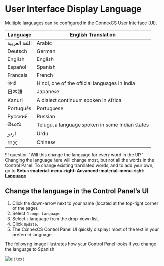 # User Interface Display Language

Multiple languages can be configured in the ConnexCS User Interface (UI).


|Language|English Translation|
|---|---|
|اللغة العربية|Arabic|
|Deutsch|German|
|English|English|
|Español|Spanish|
|Francais|French|
|हिन्दी|Hindi, one of the official languages in India|
|日本語|Japanese|
|Kanuri|A dialect continuum spoken in Africa|
|Português|Portuguese|
|Русский|Russian|
|తెలుగు|Telugu, a language spoken in some Indian states|
|اردو|Urdu|
|中文|Chinese|
   
!!! question "Will this change the language for every word in the UI?" 
    Changing the language here will change most, but not all the words in the Control Panel. To change existing translated words, and to add your own, go to **Setup :material-menu-right: Advanced :material-menu-right: [Language](https://docs.connexcs.com/setup/advanced/language/)**.

## Change the language in the Control Panel's UI

1. Click the down-arrow next to your name (located at the top-right corner of the page).    
3. Select `Change Language`.
4. Select a language from the drop-down list.   
5. Click `Update`.
6. The ConnexCS Control Panel UI quickly displays most of the text in your preferred language.
    
The following image illustrates how your Control Panel looks if you change the language to Spanish.
    
   ![alt text][change-language-to-spanish]
    
[change-language-to-spanish]: /misc/img/change-language-to-spanish.png "change-language-to-spanish"
      
      

<!--stackedit_data:
eyJoaXN0b3J5IjpbLTE3OTYzNDc5NjddfQ==
-->